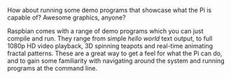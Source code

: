 How about running some demo programs that showcase what the Pi is capable of?  Awesome graphics, anyone?

Raspbian comes with a range of demo programs which you can just compile and run.  They range from simple *hello world* text output, to full 1080p HD video playback, 3D spinning teapots and real-time animating fractal patterns.
These are a great way to get a feel for what the Pi can do, and to gain some familiarity with navigating around the system and running programs at the command line.